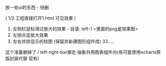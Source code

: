 放一些ui的东西 - 待删

( 1/2 工程直接打开1.html 可见效果 )

1. 左侧栏鼠标滑过放大的效果 - 目录: left-1 <里面的png是效果图>
2. 左侧点击放大效果
3. 左右并排显示的柱图 (保留并新建图形组件库) 33.....

这个准备删掉了 / left-right-bar挪走 抽象共用图表组件内(有可能使用echarts原版封装代替 现有)

